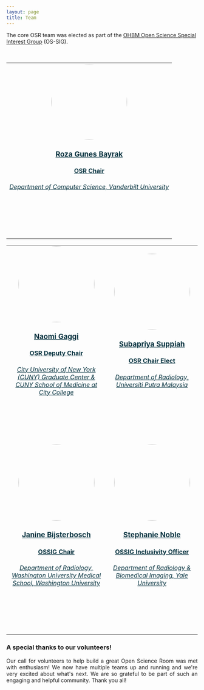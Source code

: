 ```yaml
---
layout: page
title: Team
---
```


The core OSR team was elected as part of the [OHBM Open Science Special Interest Group](https://ossig.netlify.app/#OSSIG_team) (OS-SIG).


<br>


<table class="people">
    <tr class="people">
        <td class="people">
            <a style="display:block; color:#05323F" href="../team_roza_gunes_bayrak">
            <aside>
            <header>
                <img src="../img/team/roza_gunes_bayrak.jpg" style="height:200px; border-radius:50%;">
                <h3>Roza Gunes Bayrak</h3>
                <h4>OSR Chair</h4>
                <h6>Department of Computer Science, Vanderbilt University</h6>
                <h4>
                <a target="_blank" href="https://twitter.com/redgreenblues"><i class="fa fa-twitter fa-2x" style="position: relative; top: 0px;text-indent:0px;  vertical-align: middle; margin-left:4px; margin-right:4px;"></i></a>
                <a target="_blank" href="https://github.com/rgbayrak"><i class="fa fa-github fa-2x" style="position: relative; top: 0px; text-indent:0px; vertical-align: middle; margin-left:4px; margin-right:4px;"></i></a>
                <a target="_blank" href="https://rgbayrak.github.io/"><i class="fa fa-external-link-square fa-2x" style="position: relative; top: 0px;text-indent:0px;  vertical-align: middle; margin-left:4px; margin-right:4px;"></i></a>
                </h4>
                <br>
            </header>
            </aside>
            </a>
        </td>
    </tr>
</table>
<table class="people">
    <tr class="people">
        <td class="people">
            <a style="display:block; color:#05323F" href="../team_naomi_gaggi">
            <aside>
            <header>
                <img src="../img/team/naomi_gaggi.jpg" style="height:200px; border-radius:50%;">
                <h3>Naomi Gaggi</h3>
                <h4>OSR Deputy Chair</h4>
                <h6>City University of New York (CUNY) Graduate Center & CUNY School of Medicine at City College</h6>
                <h4>
                <a target="_blank" href="https://twitter.com/NaomiGaggi"><i class="fa fa-twitter fa-2x" style="position: relative; top: 0px;text-indent:0px;  vertical-align: middle; margin-left:4px; margin-right:4px;"></i></a>
                <a target="_blank" href="https://github.com/NaomiGaggi"><i class="fa fa-github fa-2x" style="position: relative; top: 0px; text-indent:0px; vertical-align: middle; margin-left:4px; margin-right:4px;"></i></a>
                <a target="_blank" href="https://NaomiGaggi.Wordpress.com"><i class="fa fa-external-link-square fa-2x" style="position: relative; top: 0px;text-indent:0px;  vertical-align: middle; margin-left:4px; margin-right:4px;"></i></a>
                </h4>
                <br>
            </header>
            </aside>
            </a>
        </td>
        <td class="people">
            <a style="display:block; color:#05323F" href="../team_priya_suppiah">
            <aside>
            <header>
                <img src="../img/team/subapriya_suppiah.jpg" style="height:200px; border-radius:50%;">
                <h3>Subapriya Suppiah</h3>
                <h4>OSR Chair Elect</h4>
                <h6>Department of Radiology, Universiti Putra Malaysia</h6>
                <h4>
                <a target="_blank" href="https://twitter.com/SubapriyaSuppi1"><i class="fa fa-twitter fa-2x" style="position: relative; top: 0px;text-indent:0px;  vertical-align: middle; margin-left:4px; margin-right:4px;"></i></a>
                <a target="_blank" href="https://github.com/Drpriyasiva"><i class="fa fa-github fa-2x" style="position: relative; top: 0px; text-indent:0px; vertical-align: middle; margin-left:4px; margin-right:4px;"></i></a>
                <a target="_blank" href="https://www.linkedin.com/in/subapriya-suppiah-93375b8b/"><i class="fa fa-external-link-square fa-2x" style="position: relative; top: 0px;text-indent:0px;  vertical-align: middle; margin-left:4px; margin-right:4px;"></i></a>
                </h4>
                <br>
            </header>
            </aside>
            </a>
        </td>
    </tr>
    <tr class="people">
        <td class="people">
            <a style="display:block; color:#05323F" href="../team_janine_bijsterbosch">
            <aside>
            <header>
                <img src="../img/team/janine_bijsterbosch.jpg" style="height:200px; border-radius:50%;">
                <h3>Janine Bijsterbosch</h3>
                <h4>OSSIG Chair</h4>
                <h6>Department of Radiology, Washington University Medical School, Washington University</h6>
                <h4>
                <a target="_blank" href="https://twitter.com/PersonomicsLab"><i class="fa fa-twitter fa-2x" style="position: relative; top: 0px;text-indent:0px;  vertical-align: middle; margin-left:4px; margin-right:4px;"></i></a>
                </h4>
                <br>
            </header>
            </aside>
            </a>
        </td>
        <td class="people">
            <a style="display:block; color:#05323F" href="../team_stephanie_noble">
            <aside>
            <header>
                <img src="../img/team/stephanie_noble.jpg" style="height:200px; border-radius:50%;">
                <h3>Stephanie Noble</h3>
                <h4>OSSIG Inclusivity Officer</h4>
                <h6>Department of Radiology & Biomedical Imaging, Yale University</h6>
                <h4>
                <a target="_blank" href="https://twitter.com/sNeuroble"><i class="fa fa-twitter fa-2x" style="position: relative; top: 0px;text-indent:0px;  vertical-align: middle; margin-left:4px; margin-right:4px;"></i></a>
                </h4>
                <br>
            </header>
            </aside>
            </a>
        </td>
    </tr>
</table>


### A special thanks to our volunteers!
<p align="justify">
Our call for volunteers to help build a great Open Science Room was met with enthusiasm! We now have multiple teams up and running and we're very excited about what's next. We are so grateful to be part of such an engaging and helpful community. Thank you all!
</p>
<!-- <p align="justify">
Together with the OSR team, the wonderfully talented and hard-working volunteers below made significant contributions to the Open Science Room. We have greatly enjoyed working with them, and proud to have them in our community.
Have a look at their contact links and bios below, and give them a virtual high-five in the OSR!
</p> -->
<br>

<!-- <html>

{% assign volunteers = site.volunteers %}

{% assign n_rows = volunteers.size | divided_by:2 %}
<table class="people">
{% for row in (0..n_rows) %}
    <tr class="people">
    {% for col in (0..1) %}
        <td class="people">

        {% assign idx = row | times:2 | plus:col %}
        {% assign person = volunteers[idx] %}
        {% if person %}

            {% assign img_path = nil %}
            {% assign names = person.Name | downcase | split: " " %}
            {% assign img_path = site.baseurl | append: "/img/person_default.jpg" %}
            {% for file in site.static_files %}                
                {% if file.path contains names.first and file.path contains names[1] %}
                    {% assign img_path = file.path %}
                {% endif %}
            {% endfor %}

            <a style="display:block; color:#05323F" href="{{ site.baseurl }}{{person.url}}">
            <aside class="speaker-card {% if speaker.column %} {{ speaker.column }}{% endif %}">
            <header>
                <img src="{{ site.baseurl }}{{ img_path }}" style="height:200px; border-radius:50%;">

                <h3>{{ person.Name }}</h3>

                <h6>{{ person.Affiliation }}</h6>

                <h4>
                {% if person.Twitter %} <a target="_blank" href="https://twitter.com/{{ person.Twitter }}"><i class="fa fa-twitter fa-2x" style="position: relative; top: 0px;text-indent:0px;  vertical-align: middle; margin-left:4px; margin-right:4px;"></i></a> {% endif %}
                {% if person.Github %} <a target="_blank" href="https://github.com/{{ person.Github }}"><i class="fa fa-github fa-2x" style="position: relative; top: 0px; text-indent:0px; vertical-align: middle; margin-left:4px; margin-right:4px;"></i></a>{% endif %}
                {% if person.Website %} <a target="_blank" href="{{ person.Website }}"><i class="fa fa-external-link-square fa-2x" style="position: relative; top: 0px;text-indent:0px;  vertical-align: middle; margin-left:4px; margin-right:4px;"></i></a>{% endif %}
                </h4>
                <br>
            </header>
            </aside>
            </a>
        {% endif %}
        </td>
    {% endfor %}
    </tr>
{% endfor %}
</table>

</html> -->

